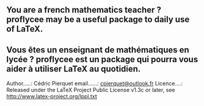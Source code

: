 You are a french mathematics teacher ?
proflycee may be a useful package to daily use of LaTeX.
-----------------------------------------------------------------------------
Vous êtes un enseignant de mathématiques en lycée ?
proflycee est un package qui pourra vous aider à utiliser LaTeX au quotidien.
-----------------------------------------------------------------------------

Author.....: Cédric Pierquet
email......: cpierquet@outlook.fr
Licence....: Released under the LaTeX Project Public License v1.3c or later, see http://www.latex-project.org/lppl.txt
